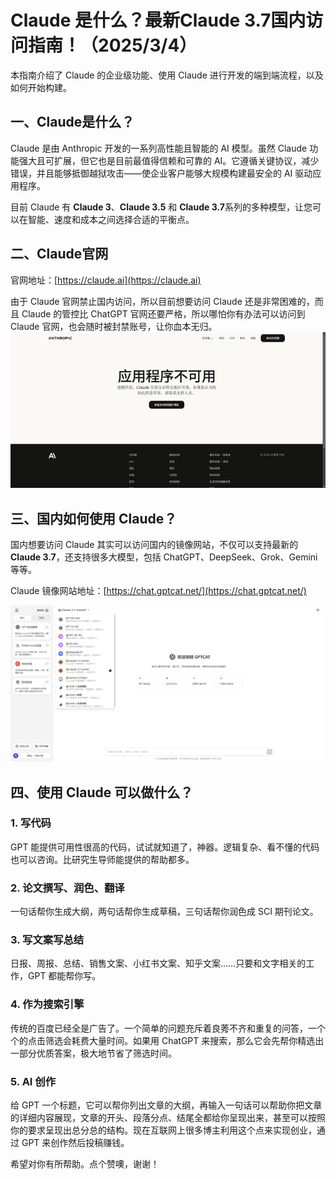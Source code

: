 # Claude 是什么？最新Claude 3.7国内访问指南！（2025/3/4）

本指南介绍了 Claude 的企业级功能、使用 Claude 进行开发的端到端流程，以及如何开始构建。

## 一、Claude是什么？
Claude 是由 Anthropic 开发的一系列高性能且智能的 AI 模型。虽然 Claude 功能强大且可扩展，但它也是目前最值得信赖和可靠的 AI。它遵循关键协议，减少错误，并且能够抵御越狱攻击——使企业客户能够大规模构建最安全的 AI 驱动应用程序。

目前 Claude 有 **Claude 3**、**Claude 3.5** 和 **Claude 3.7**系列的多种模型，让您可以在智能、速度和成本之间选择合适的平衡点。

## 二、Claude官网
官网地址：[https://claude.ai](https://claude.ai)

由于 Claude 官网禁止国内访问，所以目前想要访问 Claude 还是非常困难的，而且 Claude 的管控比 ChatGPT 官网还要严格，所以哪怕你有办法可以访问到 Claude 官网，也会随时被封禁账号，让你血本无归。
<img src="1.jpg" />

## 三、国内如何使用 Claude？
国内想要访问 Claude 其实可以访问国内的镜像网站，不仅可以支持最新的 **Claude 3.7**，还支持很多大模型，包括 ChatGPT、DeepSeek、Grok、Gemini 等等。

Claude 镜像网站地址：[https://chat.gptcat.net/](https://chat.gptcat.net/)

<img src="2.jpg" />


## 四、使用 Claude 可以做什么？
### 1. 写代码
GPT 能提供可用性很高的代码，试试就知道了，神器。逻辑复杂、看不懂的代码也可以咨询。比研究生导师能提供的帮助都多。

### 2. 论文撰写、润色、翻译
一句话帮你生成大纲，两句话帮你生成草稿，三句话帮你润色成 SCI 期刊论文。

### 3. 写文案写总结
日报、周报、总结、销售文案、小红书文案、知乎文案……只要和文字相关的工作，GPT 都能帮你写。

### 4. 作为搜索引擎
传统的百度已经全是广告了。一个简单的问题充斥着良莠不齐和重复的问答，一个个的点击筛选会耗费大量时间。如果用 ChatGPT 来搜索，那么它会先帮你精选出一部分优质答案，极大地节省了筛选时间。

### 5. AI 创作
给 GPT 一个标题，它可以帮你列出文章的大纲，再输入一句话可以帮助你把文章的详细内容展现，文章的开头、段落分点、结尾全都给你呈现出来，甚至可以按照你的要求呈现出总分总的结构。现在互联网上很多博主利用这个点来实现创业，通过 GPT 来创作然后投稿赚钱。

希望对你有所帮助。点个赞噢，谢谢！
